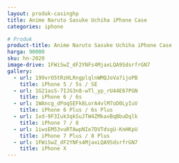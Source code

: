 ```yaml
---
layout: produk-casinghp
title: Anime Naruto Sasuke Uchiha iPhone Case
categories: iphone

# Produk
product-title: Anime Naruto Sasuke Uchiha iPhone Case
harga: 90000
sku: hn-2020
image-drive: 1FWiSwZ_dF2YNFs4MjaxLQA9SdsrfrGN7
gallery:
  - url: 199vrO5tRzHLRngplqlnWMQJoVa7ijoPB
    title: iPhone 5 / 5s / SE
  - url: 1G21asS-7IJG3n8-wTl_yp_rU44E67PGN
    title: iPhone 6 / 6s
  - url: 1WAncg_dPoqSEFk8LorA4vlM7oD0LyIuV
    title: iPhone 6 Plus / 6s Plus
  - url: 1vd-9F3Iuk3qkSuJTW4ZMkavBqBbuDqlk
    title: iPhone 7 / 8
  - url: 1iwsEM53vuRTAwpNIe7DVTdsgU-KnHKpU
    title: iPhone 7 Plus / 8 Plus
  - url: 1FWiSwZ_dF2YNFs4MjaxLQA9SdsrfrGN7
    title: iPhone X
---
```

